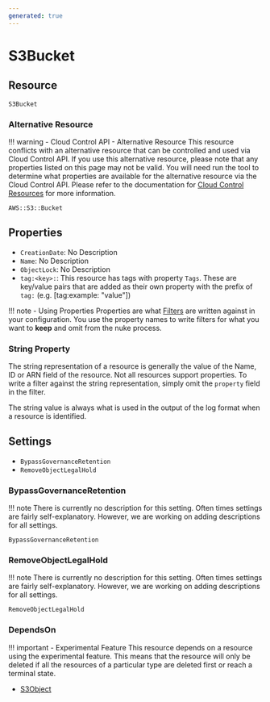 ```yaml
---
generated: true
---
```


# S3Bucket


## Resource

```text
S3Bucket
```

### Alternative Resource

!!! warning - Cloud Control API - Alternative Resource
    This resource conflicts with an alternative resource that can be controlled and used via Cloud Control API. If you
    use this alternative resource, please note that any properties listed on this page may not be valid. You will need
    run the tool to determine what properties are available for the alternative resource via the Cloud Control API.
    Please refer to the documentation for [Cloud Control Resources](../config-cloud-control.md) for more information.

```text
AWS::S3::Bucket
```
## Properties


- `CreationDate`: No Description
- `Name`: No Description
- `ObjectLock`: No Description
- `tag:<key>:`: This resource has tags with property `Tags`. These are key/value pairs that are
	added as their own property with the prefix of `tag:` (e.g. [tag:example: "value"]) 

!!! note - Using Properties
    Properties are what [Filters](../config-filtering.md) are written against in your configuration. You use the property
    names to write filters for what you want to **keep** and omit from the nuke process.

### String Property

The string representation of a resource is generally the value of the Name, ID or ARN field of the resource. Not all
resources support properties. To write a filter against the string representation, simply omit the `property` field in
the filter.

The string value is always what is used in the output of the log format when a resource is identified.

## Settings

- `BypassGovernanceRetention`
- `RemoveObjectLegalHold`


### BypassGovernanceRetention

!!! note
    There is currently no description for this setting. Often times settings are fairly self-explanatory. However, we
    are working on adding descriptions for all settings.

```text
BypassGovernanceRetention
```


### RemoveObjectLegalHold

!!! note
    There is currently no description for this setting. Often times settings are fairly self-explanatory. However, we
    are working on adding descriptions for all settings.

```text
RemoveObjectLegalHold
```

### DependsOn

!!! important - Experimental Feature
    This resource depends on a resource using the experimental feature. This means that the resource will
    only be deleted if all the resources of a particular type are deleted first or reach a terminal state.

- [S3Object](./s3-object.md)

